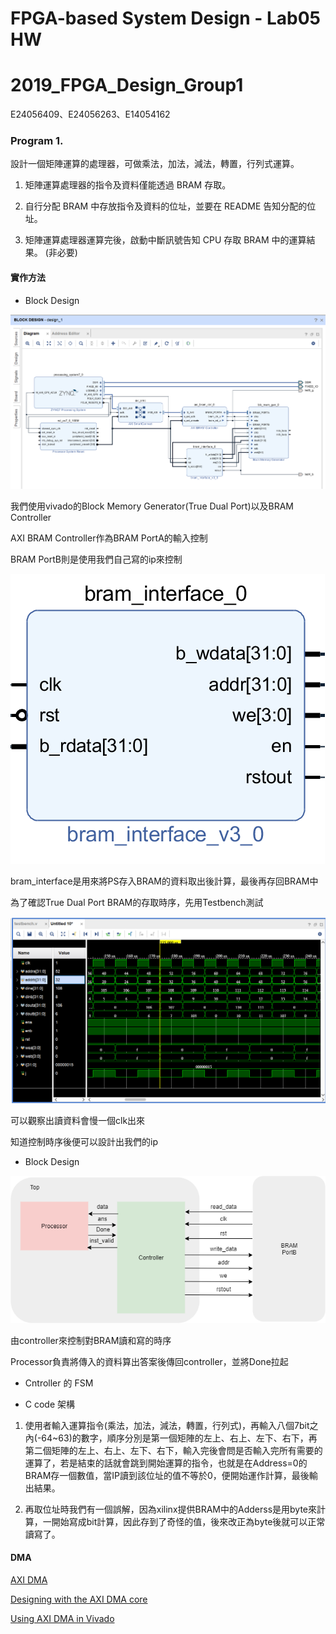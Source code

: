 # FPGA-based System Design - Lab05 HW
# 2019_FPGA_Design_Group1
E24056409、E24056263、E14054162


### Program 1.

設計一個矩陣運算的處理器，可做乘法，加法，減法，轉置，行列式運算。

1. 矩陣運算處理器的指令及資料僅能透過 BRAM 存取。

2. 自行分配 BRAM 中存放指令及資料的位址，並要在 README 告知分配的位址。

3. 矩陣運算處理器運算完後，啟動中斷訊號告知 CPU 存取 BRAM 中的運算結果。 (非必要)


#### 實作方法
* Block Design

![bd](images/block_design.PNG)

我們使用vivado的Block Memory Generator(True Dual Port)以及BRAM Controller

AXI BRAM Controller作為BRAM PortA的輸入控制

BRAM PortB則是使用我們自己寫的ip來控制

![ip](images/ip.PNG)

bram_interface是用來將PS存入BRAM的資料取出後計算，最後再存回BRAM中

為了確認True Dual Port BRAM的存取時序，先用Testbench測試

![ip](images/1.PNG)

可以觀察出讀資料會慢一個clk出來

知道控制時序後便可以設計出我們的ip

* Block Design 

![b](images/ip_block.png)

由controller來控制對BRAM讀和寫的時序

Processor負責將傳入的資料算出答案後傳回controller，並將Done拉起

* Cntroller 的 FSM

* C code 架構

1. 使用者輸入運算指令(乘法，加法，減法，轉置，行列式)，再輸入八個7bit之內(-64~63)的數字，順序分別是第一個矩陣的左上、右上、左下、右下，再第二個矩陣的左上、右上、左下、右下，輸入完後會問是否輸入完所有需要的運算了，若是結束的話就會跳到開始運算的指令，也就是在Address=0的BRAM存一個數值，當IP讀到該位址的值不等於0，便開始運作計算，最後輸出結果。

2. 再取位址時我們有一個誤解，因為xilinx提供BRAM中的Adderss是用byte來計算，一開始寫成bit計算，因此存到了奇怪的值，後來改正為byte後就可以正常讀寫了。

#### DMA

[AXI DMA](https://www.xilinx.com/support/documentation/ip_documentation/axi_dma/v7_1/pg021_axi_dma.pdf)

[Designing with the AXI DMA core](https://www.xilinx.com/support/answers/57550.html)

[Using AXI DMA in Vivado](https://www.youtube.com/watch?v=Yklu68WopBo)
